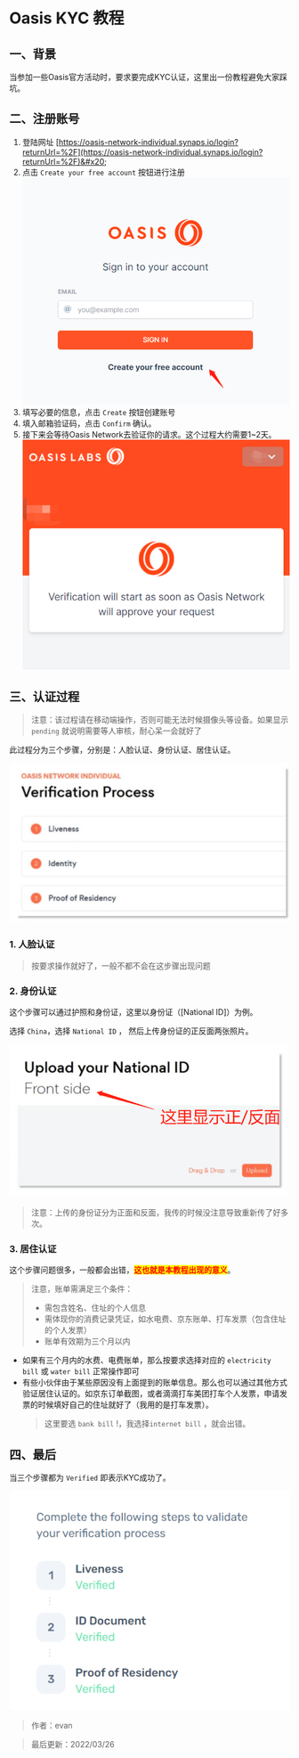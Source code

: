 # Oasis KYC 教程

## 一、背景

当参加一些Oasis官方活动时，要求要完成KYC认证，这里出一份教程避免大家踩坑。

## 二、注册账号

1. 登陆网址 [https://oasis-network-individual.synaps.io/login?returnUrl=%2F](https://oasis-network-individual.synaps.io/login?returnUrl=%2F)&#x20;
2. 点击 `Create your free account` 按钮进行注册\
   ![](<assets/image (4).png>)
3. 填写必要的信息，点击 `Create` 按钮创建账号
4. 填入邮箱验证码，点击 `Confirm` 确认。
5. 接下来会等待Oasis Network去验证你的请求。这个过程大约需要1\~2天。\
   ![](<assets/image (3).png>)

## 三、认证过程

> 注意：该过程请在移动端操作，否则可能无法时候摄像头等设备。如果显示 `pending` 就说明需要等人审核，耐心呆一会就好了

此过程分为三个步骤，分别是：人脸认证、身份认证、居住认证。

![](<./assets/image (2).png>)

### 1. 人脸认证

> 按要求操作就好了，一般不都不会在这步骤出现问题

### 2. 身份认证

这个步骤可以通过护照和身份证，这里以身份证（\[National ID]）为例。

选择 `China`，选择 `National ID` ，  然后上传身份证的正反面两张照片。

![](<assets/image (1).png>)

> 注意：上传的身份证分为正面和反面，我传的时候没注意导致重新传了好多次。

### 3. 居住认证

这个步骤问题很多，一般都会出错，<mark style="color:red;">**这也就是本教程出现的意义**</mark>。

> 注意，账单需满足三个条件：
> * 需包含姓名、住址的个人信息
> * 需体现你的消费记录凭证，如水电费、京东账单、打车发票（包含住址的个人发票）
> * 账单有效期为三个月以内

* 如果有三个月内的水费、电费账单，那么按要求选择对应的 `electricity bill` 或 `water bill` 正常操作即可
* 有些小伙伴由于某些原因没有上面提到的账单信息。那么也可以通过其他方式验证居住认证的。如京东订单截图，或者滴滴打车美团打车个人发票，申请发票的时候填好自己的住址就好了（我用的是打车发票）。
  > 这里要选 `bank bill` !，我选择`internet bill` ，就会出错。

## 四、最后

当三个步骤都为 `Verified` 即表示KYC成功了。

![](assets/image.png)

> 作者：evan 

> 最后更新：2022/03/26
